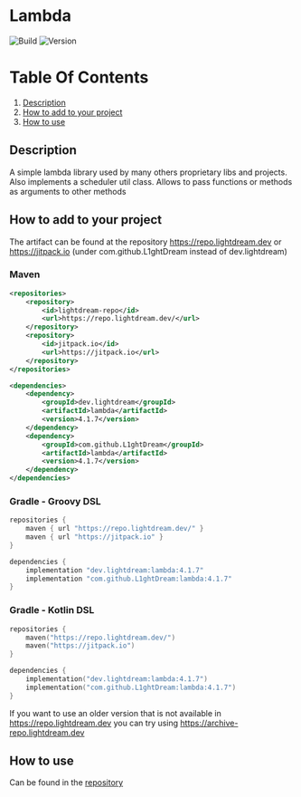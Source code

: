 
# Lambda

![Build](../../actions/workflows/build.yml/badge.svg)
![Version](https://img.shields.io/badge/Version-4.1.7-red.svg)

# Table Of Contents
1. [Description](#description)
2. [How to add to your project](#how-to-add-to-your-project)
3. [How to use](#how-to-use)

## Description
A simple lambda library used by many others proprietary libs and projects. Also implements a scheduler util class. Allows to pass functions or methods as arguments to other methods

## How to add to your project


The artifact can be found at the repository https://repo.lightdream.dev or https://jitpack.io (under com.github.L1ghtDream instead of dev.lightdream)

### Maven
```xml
<repositories>
    <repository>
        <id>lightdream-repo</id>
        <url>https://repo.lightdream.dev/</url>
    </repository>
    <repository>
        <id>jitpack.io</id>
        <url>https://jitpack.io</url>
    </repository>
</repositories>
```
```xml
<dependencies>
    <dependency>
        <groupId>dev.lightdream</groupId>
        <artifactId>lambda</artifactId>
        <version>4.1.7</version>
    </dependency>
    <dependency>
        <groupId>com.github.L1ghtDream</groupId>
        <artifactId>lambda</artifactId>
        <version>4.1.7</version>
    </dependency>
</dependencies>
```

### Gradle - Groovy DSL
```groovy
repositories {
    maven { url "https://repo.lightdream.dev/" }
    maven { url "https://jitpack.io" }
}

dependencies {
    implementation "dev.lightdream:lambda:4.1.7"
    implementation "com.github.L1ghtDream:lambda:4.1.7"
}
```

### Gradle - Kotlin DSL
```kotlin
repositories {
    maven("https://repo.lightdream.dev/")
    maven("https://jitpack.io")
}

dependencies {
    implementation("dev.lightdream:lambda:4.1.7")
    implementation("com.github.L1ghtDream:lambda:4.1.7")
}
```

If you want to use an older version that is not available in https://repo.lightdream.dev you can try using https://archive-repo.lightdream.dev


## How to use

Can be found in the [repository](/src/main/java/example)
